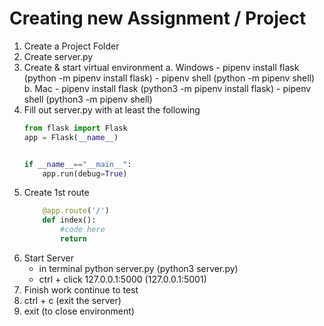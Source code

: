 # Creating new Assignment / Project

1. Create a Project Folder
2. Create server.py
3. Create & start virtual environment
    a. Windows
        - pipenv install flask (python -m pipenv install flask)
        - pipenv shell (python -m pipenv shell)
    b. Mac
        - pipenv install flask (python3 -m pipenv install flask)
        - pipenv shell (python3 -m pipenv shell)
4. Fill out server.py with at least the following
    ```python
    from flask import Flask
    app = Flask(__name__)


    if __name__=="__main__":
        app.run(debug=True)
    ```
5. Create 1st route
    ```python
        @app.route('/')
        def index():
            #code here
            return
    ```
6. Start Server
    - in terminal python server.py (python3 server.py)
    - ctrl + click 127.0.0.1:5000 (127.0.0.1:5001)
7. Finish work continue to test
8. ctrl + c (exit the server)
9. exit (to close environment)